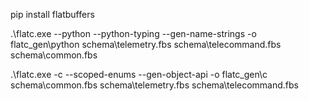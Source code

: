 
pip install flatbuffers

.\flatc.exe --python --python-typing --gen-name-strings -o flatc_gen\python schema\telemetry.fbs schema\telecommand.fbs schema\common.fbs

.\flatc.exe -c --scoped-enums --gen-object-api -o flatc_gen\c schema\common.fbs schema\telemetry.fbs schema\telecommand.fbs
